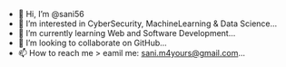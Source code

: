 - 👋 Hi, I’m @sani56
- 👀 I’m interested in CyberSecurity, MachineLearning & Data Science...
- 🌱 I’m currently learning Web and Software Development...
- 💞️ I’m looking to collaborate on GitHub...
- 📫 How to reach me > eamil me: sani.m4yours@gmail.com...

<!---
sani56/sani56 is a ✨ special ✨ repository because its `README.md` (this file) appears on your GitHub profile.
You can click the Preview link to take a look at your changes.
--->
